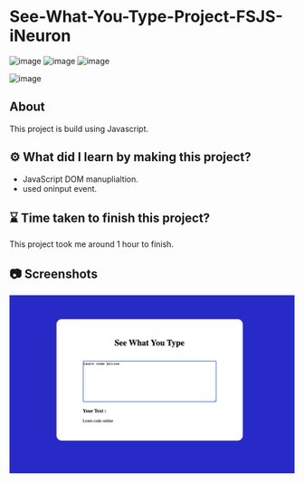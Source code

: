 # See-What-You-Type-Project-FSJS-iNeuron

![image](https://img.shields.io/badge/iNeuron-Full--Stack%20JavaScript%20Web%20Development%20Course-blue)
![image](https://img.shields.io/badge/Hitesh%20Choudhry-LOC-brightgreen)
![image](https://img.shields.io/badge/Project-JavaScript-blue)

![image](https://img.shields.io/badge/BHASKAR-SAHU-blue)

## About

This project is build using Javascript.

## ⚙️ What did I learn by making this project?

- JavaScript DOM manuplialtion.
- used oninput event.

## ⌛ Time taken to finish this project?

This project took me around 1 hour to finish.

## 📷 Screenshots

![image](./Image/See_What_You_Type.png)
